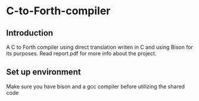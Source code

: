 # C-to-Forth-compiler

## Introduction

A C to Forth compiler using direct translation writen in C and using Bison for its purposes. Read report.pdf for more info about the project.

## Set up environment

Make sure you have bison and a gcc compiler before utilizing the shared code

